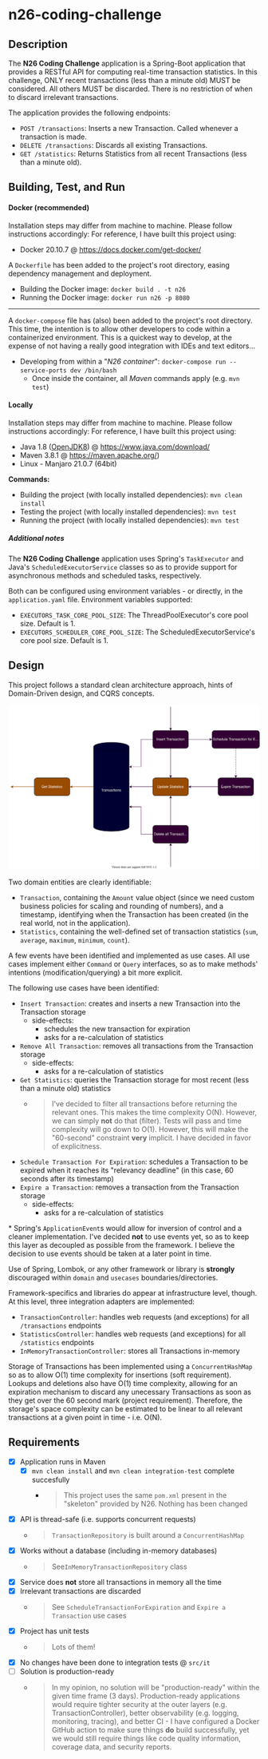 # n26-coding-challenge

## Description

The **N26 Coding Challenge** application is a Spring-Boot application that provides a RESTful API for computing real-time transaction statistics.
In this challenge, ONLY recent transactions (less than a minute old) MUST be considered. All others MUST be discarded.
There is no restriction of when to discard irrelevant transactions.

The application provides the following endpoints:
- `POST /transactions`: Inserts a new Transaction. Called whenever a transaction is made.
- `DELETE /transactions`: Discards all existing Transactions.
- `GET /statistics`: Returns Statistics from all recent Transactions (less than a minute old). 

## Building, Test, and Run

#### Docker (recommended)

Installation steps may differ from machine to machine. Please follow instructions accordingly:
For reference, I have built this project using:
- Docker 20.10.7 @ https://docs.docker.com/get-docker/

A `Dockerfile` has been added to the project's root directory, easing dependency management and deployment.
- Building the Docker image: `docker build . -t n26`
- Running the Docker image: `docker run n26 -p 8080`

---

A `docker-compose` file has (also) been added to the project's root directory.
This time, the intention is to allow other developers to code within a containerized environment.
This is a quickest way to develop, at the expense of not having a really good integration with IDEs and text editors...
- Developing from within a "*N26 container*": `docker-compose run --service-ports dev /bin/bash`
  - Once inside the container, all _Maven_ commands apply (e.g. `mvn test`)

#### Locally

Installation steps may differ from machine to machine. Please follow instructions accordingly:
For reference, I have built this project using:
- Java 1.8 ([OpenJDK8](https://openjdk.java.net/install/)) @ https://www.java.com/download/
- Maven 3.8.1 @ https://maven.apache.org/)
- Linux - Manjaro 21.0.7 (64bit)

**Commands:**
- Building the project (with locally installed dependencies): `mvn clean install`
- Testing the project (with locally installed dependencies): `mvn test`
- Running the project (with locally installed dependencies): `mvn test`


##### Additional notes
The **N26 Coding Challenge** application uses Spring's `TaskExecutor` and Java's `ScheduledExecutorService` classes so as to provide support for asynchronous methods and scheduled tasks, respectively.

Both can be configured using environment variables - or directly, in the `application.yaml` file.
Environment variables supported:
- `EXECUTORS_TASK_CORE_POOL_SIZE`: The ThreadPoolExecutor's core pool size. Default is 1.
- `EXECUTORS_SCHEDULER_CORE_POOL_SIZE`: The ScheduledExecutorService's core pool size. Default is 1.
## Design

This project follows a standard clean architecture approach, hints of Domain-Driven design, and CQRS concepts.

![transaction-design](./docs/transaction.drawio.svg)

Two domain entities are clearly identifiable:
- `Transaction`, containing the `Amount` value object (since we need custom business policies for scaling and rounding of numbers), and a timestamp, identifying when the Transaction has been created (in the real world, not in the application).
- `Statistics`, containing the well-defined set of transaction statistics (`sum`, `average`, `maximum`, `minimum`, `count`). 

A few events have been identified and implemented as use cases. All use cases implement either `Command` or `Query` interfaces, so as to make methods' intentions (modification/querying) a bit more explicit.

The following use cases have been identified:
- `Insert Transaction`: creates and inserts a new Transaction into the Transaction storage
  - side-effects: 
    - schedules the new transaction for expiration
    - asks for a re-calculation of statistics
- `Remove All Transaction`: removes all transactions from the Transaction storage
  - side-effects:
    - asks for a re-calculation of statistics
- `Get Statistics`: queries the Transaction storage for most recent (less than a minute old) statistics
  - > I've decided to filter all transactions before returning the relevant ones. This makes the time complexity O(N). However, we can simply **not** do that (filter). Tests will pass and time complexity will go down to O(1). However, this will make the "60-second" constraint **very** implicit. I have decided in favor of explicitness.
- `Schedule Transaction For Expiration`: schedules a Transaction to be expired when it reaches its "relevancy deadline" (in this case, 60 seconds after its timestamp)
- `Expire a Transaction`: removes a transaction from the Transaction storage
  - side-effects:
    - asks for a re-calculation of statistics

\* Spring's `ApplicationEvent`s would allow for inversion of control and a cleaner implementation. I've decided **not** to use events yet, so as to keep this layer as decoupled as possible from the framework. I believe the decision to use events should be taken at a later point in time.

Use of Spring, Lombok, or any other framework or library is **strongly** discouraged within `domain` and `usecases` boundaries/directories.

Framework-specifics and libraries do appear at infrastructure level, though. At this level, three integration adapters are implemented:
- `TransactionController`: handles web requests (and exceptions) for all `/transactions` endpoints
- `StatisticsController`: handles web requests (and exceptions) for all `/statistics` endpoints 
- `InMemoryTransactionController`: stores all Transactions in-memory

Storage of Transactions has been implemented using a `ConcurrentHashMap` so as to allow O(1) time complexity for insertions (soft requirement). Lookups and deletions also have O(1) time complexity, allowing for an expiration mechanism to discard any unecessary Transactions as soon as they get over the 60 second mark (project requirement). Therefore, the storage's space complexity can be estimated to be linear to all relevant transactions at a given point in time - i.e. O(N).



## Requirements
- [x] Application runs in Maven
  - [x] `mvn clean install` and `mvn clean integration-test` complete succesfully
    - > This project uses the same `pom.xml` present in the "skeleton" provided by N26. Nothing has been changed
- [x] API is thread-safe (i.e. supports concurrent requests)
  - > `TransactionRepository` is built around a `ConcurrentHashMap` 
- [x] Works without a database (including in-memory databases)
  - > See`InMemoryTransactionRepository` class
- [x] Service does **not** store all transactions in memory all the time
- [x] Irrelevant transactions are discarded
  - > See `ScheduleTransactionForExpiration` and `Expire a Transaction` use cases
- [x] Project has unit tests
  - > Lots of them!
- [x] No changes have been done to integration tests @ `src/it`
- [ ] Solution is production-ready
  - > In my opinion, no solution will be "production-ready" within the given time frame (3 days). Production-ready applications would require tighter security at the outer layers (e.g. TransactionController), better observability (e.g. logging, monitoring, tracing), and better CI - I have configured a Docker GitHub action to make sure things **do** build successfully, yet we would still require things like code quality information, coverage data, and security reports.
